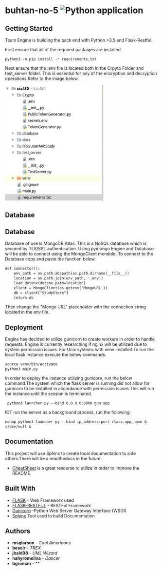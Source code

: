 # buhtan-no-5 ![Python application](https://github.com/CSC480-20S/buhtan-no-5/workflows/Python%20application/badge.svg)
## Getting Started
Team Engine is building the back end with Python >3.5 and Flask-Restful.

First ensure that all of the required packages are installed.
```
python3 -m pip install -r requirements.txt  
```
Next ensure that the .env file is located both in the Crpyto Folder and test_server folder. This is essential
for any of the encryption and decryption operations.Refer to the image below.

![DirSetUp](images/example_dir.png)

[//]: # (### A valid markdown comment but it appears to be only one line)

## Database
[//]: # (### A valid markdown comment but it appears to be only one line)

## Database
Database of use is MongoDB Atlas. This is a NoSQL database which is secured by TLS/SSL authentication. Using pymongo Engine and Database will be able to connect using the MongoClient mondule. To connect to the Database copy and paste the function below.
```
def connector():
    env_path = os.path.abspath(os.path.dirname(__file__))
    location = os.path.join(env_path, '.env')
    load_dotenv(dotenv_path=location)
    client = MongoClient(os.getenv('MongoURL'))
    db = client["StudyStore"]
    return db
```
Then change the "Mongo URL" placeholder with the connection string located in the env file.



## Deployment
Engine has decided to utilize gunicorn to create workers in order to handle requests. Engine is currently researching if nginx will be utilized due to system permission issues.
For Unix systems with venv installed.To run the local flask instance execute the below commands.
```
source venv/bin/activate
python3 main.py
```
In order to deploy the instance utilizing gunicorn, run the below command.The system which the flask server is running did not allow for gunicorn to be installed in accordance with permission isuses.This will run the instance until the session is terminated.
```
 python3 launcher.py --bind 0.0.0.0:8000 gun:app
```
IOT run the server as a background process, run the following:
```
nohup python3 launcher py --bind ip_address:port class:app_name & >/dev/null & 
```

## Documentation
This project will use Sphinx to create local documentation to aide others.There will be a readthedocs in the future.
* [CheatSheet](https://github.com/adam-p/markdown-here/wiki/Markdown-Cheatsheet) is a great resourse to utilize in order to improve the README.


## Built With
* [FLASK](https://pypi.org/project/Flask/) - Web Framework used
* [FLASK-RESTFUL](https://flask-restful.readthedocs.io/en/latest/) - RESTFul Framework
* [Gunicorn](https://gunicorn.org/) -Python Web Server Gateway Interface (WSGI)
* [Sphinx](https://www.sphinx-doc.org/en/master/) Tool used to build Documentation

## Authors

* **msglarson** - *Cool Americans* 
* **besoir** - *TREX*
* **jbald98** - *UML Wizard*
* **nahyromolina** - *Dancer*
* **bgroman** - **
